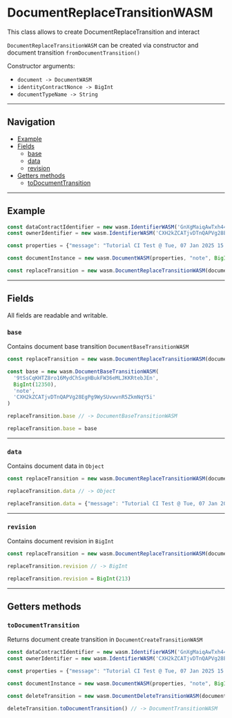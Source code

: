 # DocumentReplaceTransitionWASM

This class allows to create DocumentReplaceTransition and interact

`DocumentReplaceTransitionWASM` can be created via constructor and document transition `fromDocumentTransition()`

Constructor arguments:

- `document -> DocumentWASM`
- `identityContractNonce -> BigInt`
- `documentTypeName -> String`

___

## Navigation

- [Example](#example)
- [Fields](#fields)
    - [base](#base)
    - [data](#data)
    - [revision](#revision)
- [Getters methods](#getters-methods)
    - [toDocumentTransition](#todocumenttransition)

___

## Example

```js
const dataContractIdentifier = new wasm.IdentifierWASM('GnXgMaiqAwTxh44ccQe8AoCgFvcseHK5CncH3sUorW4X')
const ownerIdentifier = new wasm.IdentifierWASM('CXH2kZCATjvDTnQAPVg28EgPg9WySUvwvnR5ZkmNqY5i')

const properties = {"message": "Tutorial CI Test @ Tue, 07 Jan 2025 15:27:50 GMT"}

const documentInstance = new wasm.DocumentWASM(properties, "note", BigInt(1), dataContractIdentifier, ownerIdentifier)

const replaceTransition = new wasm.DocumentReplaceTransitionWASM(documentInstance, BigInt(1), 'preorder')
```

___

## Fields

All fields are readable and writable.

### `base`

Contains document base transition `DocumentBaseTransitionWASM`

```js
const replaceTransition = new wasm.DocumentReplaceTransitionWASM(documentInstance, BigInt(1), 'preorder')

const base = new wasm.DocumentBaseTransitionWASM(
  '9tSsCqKHTZ8ro16MydChSxgHBukFW36eMLJKKRtebJEn',
  BigInt(12350),
  'note',
  'CXH2kZCATjvDTnQAPVg28EgPg9WySUvwvnR5ZkmNqY5i'
)

replaceTransition.base // -> DocumentBaseTransitionWASM

replaceTransition.base = base 
```

___

### `data`

Contains document data in `Object`

```js
const replaceTransition = new wasm.DocumentReplaceTransitionWASM(documentInstance, BigInt(1), 'preorder')

replaceTransition.data // -> Object

replaceTransition.data = {"message": "Tutorial CI Test @ Tue, 07 Jan 2025 15:27:50 GMT"}
```

___

### `revision`

Contains document revision in `BigInt`

```js
const replaceTransition = new wasm.DocumentReplaceTransitionWASM(documentInstance, BigInt(1), 'preorder')

replaceTransition.revision // -> BigInt

replaceTransition.revision = BigInt(213)
```

___

## Getters methods

### `toDocumentTransition`

Returns document create transition in `DocumentCreateTransitionWASM`

```js
const dataContractIdentifier = new wasm.IdentifierWASM('GnXgMaiqAwTxh44ccQe8AoCgFvcseHK5CncH3sUorW4X')
const ownerIdentifier = new wasm.IdentifierWASM('CXH2kZCATjvDTnQAPVg28EgPg9WySUvwvnR5ZkmNqY5i')

const properties = {"message": "Tutorial CI Test @ Tue, 07 Jan 2025 15:27:50 GMT"}

const documentInstance = new wasm.DocumentWASM(properties, "note", BigInt(1), dataContractIdentifier, ownerIdentifier)

const deleteTransition = new wasm.DocumentDeleteTransitionWASM(documentInstance, BigInt(1), 'preorder')

deleteTransition.toDocumentTransition() // -> DocumentTransitionWASM
```
